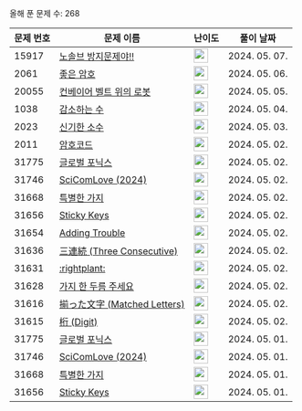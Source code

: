 올해 푼 문제 수: 268

| 문제 번호 | 문제 이름 | 난이도 | 풀이 날짜 |
| --- | --- | --- | --- |
| 15917 | [노솔브 방지문제야!!](https://www.acmicpc.net/problem/15917) | <img height="25px" width="25px=" src="https://static.solved.ac/tier_small/3.svg"/> | 2024. 05. 07.  |
| 2061 | [좋은 암호](https://www.acmicpc.net/problem/2061) | <img height="25px" width="25px=" src="https://static.solved.ac/tier_small/3.svg"/> | 2024. 05. 06.  |
| 20055 | [컨베이어 벨트 위의 로봇](https://www.acmicpc.net/problem/20055) | <img height="25px" width="25px=" src="https://static.solved.ac/tier_small/11.svg"/> | 2024. 05. 05.  |
| 1038 | [감소하는 수](https://www.acmicpc.net/problem/1038) | <img height="25px" width="25px=" src="https://static.solved.ac/tier_small/11.svg"/> | 2024. 05. 04.  |
| 2023 | [신기한 소수](https://www.acmicpc.net/problem/2023) | <img height="25px" width="25px=" src="https://static.solved.ac/tier_small/11.svg"/> | 2024. 05. 03.  |
| 2011 | [암호코드](https://www.acmicpc.net/problem/2011) | <img height="25px" width="25px=" src="https://static.solved.ac/tier_small/11.svg"/> | 2024. 05. 02.  |
| 31775 | [글로벌 포닉스](https://www.acmicpc.net/problem/31775) | <img height="25px" width="25px=" src="https://static.solved.ac/tier_small/2.svg"/> | 2024. 05. 02.  |
| 31746 | [SciComLove (2024)](https://www.acmicpc.net/problem/31746) | <img height="25px" width="25px=" src="https://static.solved.ac/tier_small/2.svg"/> | 2024. 05. 02.  |
| 31668 | [특별한 가지](https://www.acmicpc.net/problem/31668) | <img height="25px" width="25px=" src="https://static.solved.ac/tier_small/2.svg"/> | 2024. 05. 02.  |
| 31656 | [Sticky Keys](https://www.acmicpc.net/problem/31656) | <img height="25px" width="25px=" src="https://static.solved.ac/tier_small/2.svg"/> | 2024. 05. 02.  |
| 31654 | [Adding Trouble](https://www.acmicpc.net/problem/31654) | <img height="25px" width="25px=" src="https://static.solved.ac/tier_small/1.svg"/> | 2024. 05. 02.  |
| 31636 | [三連続 (Three Consecutive)](https://www.acmicpc.net/problem/31636) | <img height="25px" width="25px=" src="https://static.solved.ac/tier_small/2.svg"/> | 2024. 05. 02.  |
| 31631 | [:rightplant:](https://www.acmicpc.net/problem/31631) | <img height="25px" width="25px=" src="https://static.solved.ac/tier_small/13.svg"/> | 2024. 05. 02.  |
| 31628 | [가지 한 두름 주세요](https://www.acmicpc.net/problem/31628) | <img height="25px" width="25px=" src="https://static.solved.ac/tier_small/3.svg"/> | 2024. 05. 02.  |
| 31616 | [揃った文字 (Matched Letters)](https://www.acmicpc.net/problem/31616) | <img height="25px" width="25px=" src="https://static.solved.ac/tier_small/2.svg"/> | 2024. 05. 02.  |
| 31615 | [桁 (Digit)](https://www.acmicpc.net/problem/31615) | <img height="25px" width="25px=" src="https://static.solved.ac/tier_small/2.svg"/> | 2024. 05. 02.  |
| 31775 | [글로벌 포닉스](https://www.acmicpc.net/problem/31775) | <img height="25px" width="25px=" src="https://static.solved.ac/tier_small/2.svg"/> | 2024. 05. 01.  |
| 31746 | [SciComLove (2024)](https://www.acmicpc.net/problem/31746) | <img height="25px" width="25px=" src="https://static.solved.ac/tier_small/2.svg"/> | 2024. 05. 01.  |
| 31668 | [특별한 가지](https://www.acmicpc.net/problem/31668) | <img height="25px" width="25px=" src="https://static.solved.ac/tier_small/2.svg"/> | 2024. 05. 01.  |
| 31656 | [Sticky Keys](https://www.acmicpc.net/problem/31656) | <img height="25px" width="25px=" src="https://static.solved.ac/tier_small/2.svg"/> | 2024. 05. 01.  |
